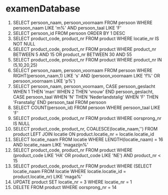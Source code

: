 # examenDatabase

1. SELECT persoon_naam, persoon_voornaam FROM persoon WHERE persoon_naam LIKE 'm%' AND persoon_taal LIKE 'F'
2. SELECT persoon_id FROM persoon ORDER BY 1 DESC
3. SELECT product_code, product_nr FROM product WHERE locatie_nr IS NOT NULL
4. SELECT product_code, product_nr FROM product WHERE product_nr BETWEEN 5 AND 15 OR product_nr BETWEEN 30 AND 55
5. SELECT product_code, product_nr FROM product WHERE product_nr IN (5,10,20,25)
6. SELECT persoon_naam, persoon_voornaam FROM persoon WHERE RIGHT(persoon_naam,1) LIKE 's' AND (persoon_voornaam LIKE 'f%' OR persoon_voornaam LIKE 'p%')
7. SELECT persoon_naam, persoon_voornaam, CASE persoon_geslacht WHEN 1 THEN 'man' WHEN 2 THEN 'vrouw' END persoon_geslacht, CASE persoon_taal WHEN 'N' THEN 'Nederlandstalig' WHEN 'F' THEN 'Franstalig' END persoon_taal FROM persoon
8. SELECT COUNT(persoon_id) FROM persoon WHERE persoon_taal LIKE 'F'
9. SELECT product_code, product_nr FROM product WHERE oorsprong_nr IS NULL
10. SELECT product_code, product_nr, COALESCE(locatie_naam,'') FROM product LEFT JOIN locatie ON product.locatie_nr = locatie.locatie_id
11. SELECT locatie_naam FROM locatie WHERE LENGTH(locatie_naam) = 16 AND locatie_naam LIKE 'magazijn%'
12. SELECT product_code, product_nr FROM product WHERE (product_code LIKE 'HA' OR product_code LIKE 'NE') AND product_nr < 15
13. SELECT product_code, product_nr FROM product WHERE (SELECT locatie_naam FROM locatie WHERE locatie.locatie_id = product.locatie_nr) LIKE 'maga%'
14. UPDATE product SET locatie_nr = 3 WHERE locatie_nr = 1
15. DELETE FROM product WHERE oorsprong_nr = 14
